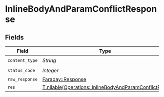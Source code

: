 # InlineBodyAndParamConflictResponse


## Fields

| Field                                                                                                            | Type                                                                                                             | Required                                                                                                         | Description                                                                                                      |
| ---------------------------------------------------------------------------------------------------------------- | ---------------------------------------------------------------------------------------------------------------- | ---------------------------------------------------------------------------------------------------------------- | ---------------------------------------------------------------------------------------------------------------- |
| `content_type`                                                                                                   | *String*                                                                                                         | :heavy_check_mark:                                                                                               | N/A                                                                                                              |
| `status_code`                                                                                                    | *Integer*                                                                                                        | :heavy_check_mark:                                                                                               | N/A                                                                                                              |
| `raw_response`                                                                                                   | [Faraday::Response](https://www.rubydoc.info/gems/faraday/Faraday/Response)                                      | :heavy_minus_sign:                                                                                               | N/A                                                                                                              |
| `res`                                                                                                            | [T.nilable(Operations::InlineBodyAndParamConflictRes)](../../models/operations/inlinebodyandparamconflictres.md) | :heavy_minus_sign:                                                                                               | OK                                                                                                               |